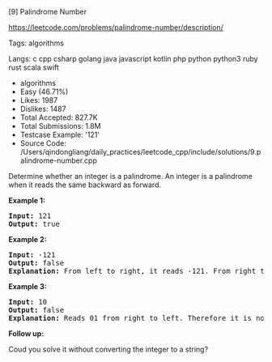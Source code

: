 [9] Palindrome Number  

https://leetcode.com/problems/palindrome-number/description/

Tags:   algorithms 

Langs:  c   cpp   csharp   golang   java   javascript   kotlin   php   python   python3   ruby   rust   scala   swift 

* algorithms
* Easy (46.71%)
* Likes:    1987
* Dislikes: 1487
* Total Accepted:    827.7K
* Total Submissions: 1.8M
* Testcase Example:  '121'
* Source Code:       /Users/qindongliang/daily_practices/leetcode_cpp/include/solutions/9.palindrome-number.cpp

<p>Determine whether an integer is a palindrome. An integer&nbsp;is&nbsp;a&nbsp;palindrome when it&nbsp;reads the same backward as forward.</p>

<p><strong>Example 1:</strong></p>

<pre>
<strong>Input:</strong> 121
<strong>Output:</strong> true
</pre>

<p><strong>Example 2:</strong></p>

<pre>
<strong>Input:</strong> -121
<strong>Output:</strong> false
<strong>Explanation:</strong> From left to right, it reads -121. From right to left, it becomes 121-. Therefore it is not a palindrome.
</pre>

<p><strong>Example 3:</strong></p>

<pre>
<strong>Input:</strong> 10
<strong>Output:</strong> false
<strong>Explanation:</strong> Reads 01 from right to left. Therefore it is not a palindrome.
</pre>

<p><strong>Follow up:</strong></p>

<p>Coud you solve&nbsp;it without converting the integer to a string?</p>

